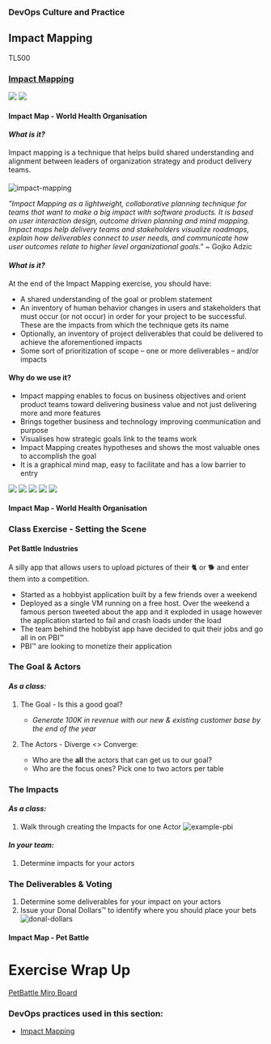 <!-- .slide: data-background-image="images/RH_NewBrand_Background.png" -->
### DevOps Culture and Practice <!-- {_class="course-title"} -->
## Impact Mapping <!-- {_class="title-color"} -->
TL500 <!-- {_class="title-color"} -->



### [Impact Mapping](https://openpracticelibrary.com/practice/impact-mapping/)
<div class="r-stack">
  <img class="fragment fade-out" data-fragment-index="0" src="images/opl-complete.png">
  <img class="fragment current-visible" data-fragment-index="0" src="images/opl-discovery.png">
</div>




#### Impact Map - World Health Organisation <!-- .element: class="title-bottom-left" -->
<!-- .slide: data-background-size="contain" data-background-image="images/ImpactMapping/example-who.png", class="white-style" -->



#### _What is it?_
Impact mapping is a technique that helps build shared understanding and alignment between leaders of organization strategy and product delivery teams.



####
<div class="container">
<div class="col" data-markdown>

![impact-mapping](https://www.impactmapping.org/assets/cover500.png)
   
</div>
<div class="col" data-markdown>

_"Impact Mapping as a lightweight, collaborative planning technique for teams that want to make a big impact with software products. It is based on user interaction design, outcome driven planning and mind mapping. Impact maps help delivery teams and stakeholders visualize roadmaps, explain how deliverables connect to user needs, and communicate how user outcomes relate to higher level organizational goals."_
~ Gojko Adzic
</div>
</div>



#### _What is it?_
At the end of the Impact Mapping exercise, you should have:

* A shared understanding of the goal or problem statement
* An inventory of human behavior changes in users and stakeholders that must occur (or not occur) in order for your project to be successful. These are the impacts from which the technique gets its name
* Optionally, an inventory of project deliverables that could be delivered to achieve the aforementioned impacts
* Some sort of prioritization of scope – one or more deliverables – and/or impacts



#### Why do we use it?
* Impact mapping enables to focus on business objectives and orient product teams toward delivering business value and not just delivering more and more features
* Brings together business and technology improving communication and purpose
* Visualises how strategic goals link to the teams work
* Impact Mapping creates hypotheses and shows the most valuable ones to accomplish the goal
* It is a graphical mind map, easy to facilitate and has a low barrier to entry



<div class="r-stack">
  <img class="" data-fragment-index="0" src="images/ImpactMapping/impact-mapping-goal.png">
  <img class="fragment " data-fragment-index="1" src="images/ImpactMapping/impact-mapping-actors.png">
  <img class="fragment " data-fragment-index="2" src="images/ImpactMapping/impact-mapping-impacts.png">
  <img class="fragment " data-fragment-index="3" src="images/ImpactMapping/impact-mapping-deliverables.png">
  <img class="fragment " data-fragment-index="4" src="images/ImpactMapping/impact-mapping-voting.png">
</div>



#### Impact Map - World Health Organisation <!-- .element: class="title-bottom-left" -->
<!-- .slide: data-background-size="contain" data-background-image="images/ImpactMapping/example-who.png", class="white-style" -->



### Class Exercise - Setting the Scene



#### Pet Battle Industries
A silly app that allows users to upload pictures of their 🐈 or 🐕 and enter them into a competition.
* Started as a hobbyist application built by a few friends over a weekend
* Deployed as a single VM running on a free host. Over the weekend a famous person tweeted about the app and it exploded in usage however the application started to fail and crash loads under the load
* The team behind the hobbyist app have decided to quit their jobs and go all in on PBI&trade;
* PBI&trade; are looking to monetize their application



### The Goal & Actors
#### *As a class:*

1. The Goal - Is this a good goal?
   * _Generate 100K in revenue with our new & existing customer base by the end of the year_
  
2. The Actors - Diverge <> Converge:
   * Who are the **all** the actors that can get us to our goal?
   * Who are the focus ones? Pick one to two actors per table



### The Impacts
#### *As a class:*
1. Walk through creating the Impacts for one Actor 
![example-pbi](images/ImpactMapping/example-pbi.png)
#### *In your team:*
1. Determine impacts for your actors 



### The Deliverables & Voting
1. Determine some deliverables for your impact on your actors
2. Issue your Donal Dollars&trade; to identify where you should place your bets
![donal-dollars](images/ImpactMapping/donal-dollars.jpeg)



#### Impact Map - Pet Battle <!-- .element: class="title-bottom-left" -->
<!-- .slide: data-background-size="contain" data-background-image="images/ImpactMapping/pb-full-example.png", class="white-style" -->



# Exercise Wrap Up

[PetBattle Miro Board](https://app.mural.co/t/warhw2023/m/warhw2023/1580744046908/05e98ef35312102d27aa494ff5e92b4ecb1ecc17?sender=dspring0331)



<!-- .slide: data-background-image="images/chef-background.png", class="white-style" -->
### DevOps practices used in this section:
- [Impact Mapping](https://openpracticelibrary.com/practice/impact-mapping/)
